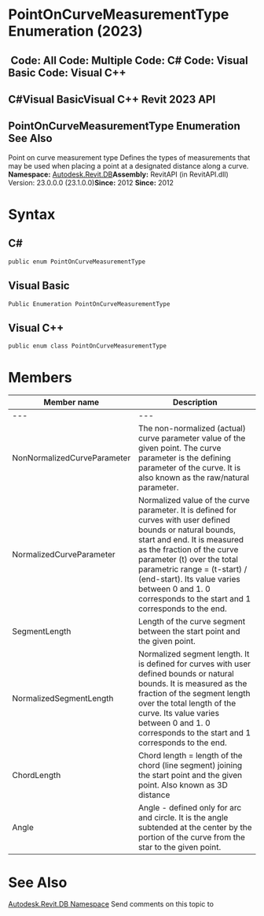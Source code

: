 # PointOnCurveMeasurementType Enumeration (2023)

﻿
 Code: All Code: Multiple Code: C# Code: Visual Basic Code: Visual C++   
---  
C#Visual BasicVisual C++
Revit 2023 API  
---  
PointOnCurveMeasurementType Enumeration  
See Also  
---  
Point on curve measurement type Defines the types of measurements that may be used when placing a point at a designated distance along a curve. 
**Namespace:** [Autodesk.Revit.DB](87546ba7-461b-c646-cbb1-2cb8f5bff8b2.md "Autodesk.Revit.DB Namespace")**Assembly:** RevitAPI (in RevitAPI.dll) Version: 23.0.0.0 (23.1.0.0)**Since:** 2012 **Since:** 2012 
# Syntax
C#  
---  
```text
public enum PointOnCurveMeasurementType
```
  
Visual Basic  
---  
```text
Public Enumeration PointOnCurveMeasurementType
```
  
Visual C++  
---  
```text
public enum class PointOnCurveMeasurementType
```
  
# Members
| Member name | Description |
| --- | --- |
| --- | --- |
| NonNormalizedCurveParameter | The non-normalized (actual) curve parameter value of the given point. The curve parameter is the defining parameter of the curve. It is also known as the raw/natural parameter. |
| NormalizedCurveParameter | Normalized value of the curve parameter. It is defined for curves with user defined bounds or natural bounds, start and end. It is measured as the fraction of the curve parameter (t) over the total parametric range = (t-start) / (end-start). Its value varies between 0 and 1. 0 corresponds to the start and 1 corresponds to the end. |
| SegmentLength | Length of the curve segment between the start point and the given point. |
| NormalizedSegmentLength | Normalized segment length. It is defined for curves with user defined bounds or natural bounds. It is measured as the fraction of the segment length over the total length of the curve. Its value varies between 0 and 1. 0 corresponds to the start and 1 corresponds to the end. |
| ChordLength | Chord length = length of the chord (line segment) joining the start point and the given point. Also known as 3D distance |
| Angle | Angle - defined only for arc and circle. It is the angle subtended at the center by the portion of the curve from the star to the given point. |

# See Also
[Autodesk.Revit.DB Namespace](87546ba7-461b-c646-cbb1-2cb8f5bff8b2.md "Autodesk.Revit.DB Namespace")
Send comments on this topic to 